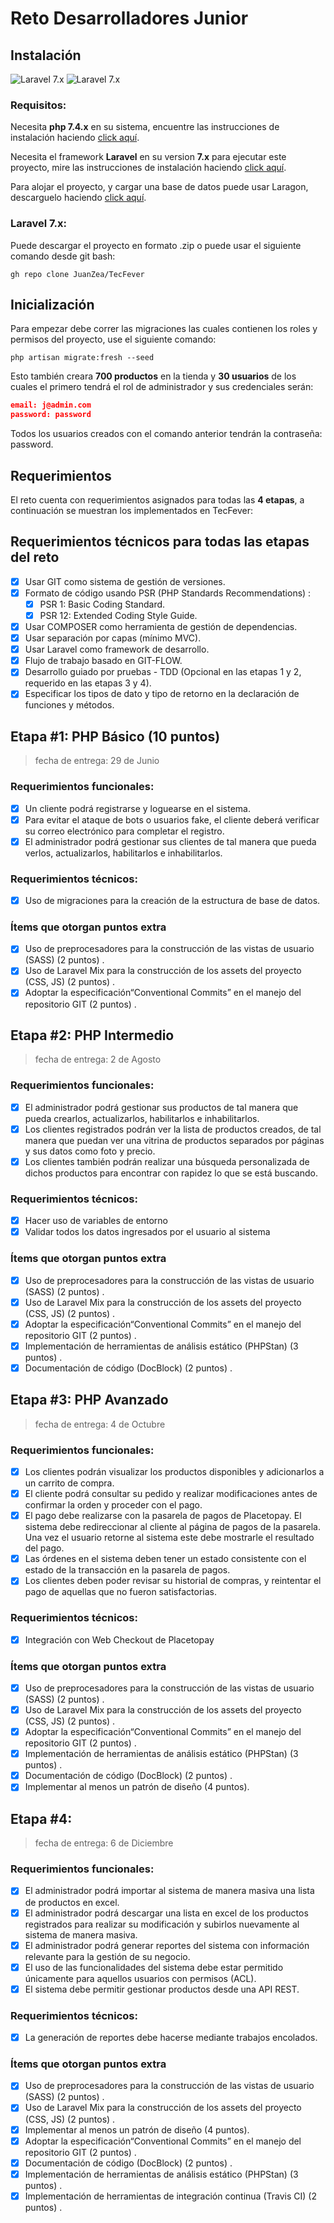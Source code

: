 
# Reto Desarrolladores Junior
## Instalación
![Laravel 7.x](https://img.shields.io/badge/Laravel-7.x-f4645f.svg) ![Laravel 7.x](https://img.shields.io/badge/Php-7.4.x-8892BF.svg)
### Requisitos:

Necesita **php 7.4.x** en su sistema, encuentre las instrucciones de instalación haciendo [click aquí](https://www.php.net/downloads).

Necesita el framework **Laravel** en su version **7.x** para ejecutar este proyecto, mire las instrucciones de instalación haciendo [click aquí](https://laravel.com/docs).

Para alojar el proyecto, y cargar una base de datos puede usar Laragon, descarguelo haciendo [click aquí](https://laragon.org/download/).


### Laravel 7.x:
 Puede descargar el proyecto en formato .zip o puede usar el siguiente comando desde git bash:
```shell
gh repo clone JuanZea/TecFever
```

## Inicialización
Para empezar debe correr las migraciones las cuales contienen los roles y permisos del proyecto, use el siguiente comando:
```shell
php artisan migrate:fresh --seed
```
Esto también creara **700 productos** en la tienda y **30 usuarios** de los cuales el primero tendrá el rol de administrador y sus credenciales serán:
```json
email: j@admin.com
password: password
```
Todos los usuarios creados con el comando anterior tendrán la contraseña: password.
## Requerimientos
El reto cuenta con requerimientos asignados para todas las **4 etapas**, a continuación se muestran los implementados en TecFever:
## Requerimientos técnicos para todas las etapas del reto
- [x] Usar GIT como sistema de gestión de versiones.
- [x] Formato de código usando PSR (PHP Standards Recommendations) :
  - [x] PSR 1: Basic Coding Standard.
  - [x] PSR 12: Extended Coding Style Guide.
- [x] Usar COMPOSER como herramienta de gestión de dependencias.
- [x] Usar separación por capas (mínimo MVC).
- [x] Usar Laravel como framework de desarrollo.
- [x] Flujo de trabajo basado en GIT-FLOW.
- [x] Desarrollo guiado por pruebas - TDD (Opcional en las etapas 1 y 2, requerido en las etapas 3 y 4).
- [x] Especificar los tipos de dato y tipo de retorno en la declaración de funciones y métodos.

## Etapa #1: PHP Básico (10 puntos)
>fecha de entrega: 29 de Junio
### Requerimientos funcionales:
- [x] Un cliente podrá registrarse y loguearse en el sistema.
- [x] Para evitar el ataque de bots o usuarios fake, el cliente deberá verificar su correo electrónico para completar el registro.
- [x] El administrador podrá gestionar sus clientes de tal manera que pueda verlos, actualizarlos, habilitarlos e inhabilitarlos.
### Requerimientos técnicos:
- [x] Uso de migraciones para la creación de la estructura de base de datos.
### Ítems que otorgan puntos extra
- [x] Uso de preprocesadores para la construcción de las vistas de usuario (SASS) ​(2 puntos) .
- [x] Uso de Laravel Mix para la construcción de los assets del proyecto (CSS, JS) ​(2 puntos) .
- [x] Adoptar la especificación ​“Conventional Commits”​ en el manejo del repositorio GIT (2 puntos) .

## Etapa #2: PHP Intermedio
>fecha de entrega: 2 de Agosto
### Requerimientos funcionales:
- [x] El administrador podrá gestionar sus productos de tal manera que pueda crearlos, actualizarlos, habilitarlos e inhabilitarlos.
- [x] Los clientes registrados podrán ver la lista de productos creados, de tal manera que puedan ver una vitrina de productos separados por páginas y sus datos como foto y precio.
- [x] Los clientes también podrán realizar una búsqueda personalizada de dichos productos para encontrar con rapidez lo que se está buscando.
### Requerimientos técnicos:
- [x] Hacer uso de variables de entorno
- [x] Validar todos los datos ingresados por el usuario al sistema
### Ítems que otorgan puntos extra
- [x] Uso de preprocesadores para la construcción de las vistas de usuario (SASS) ​(2 puntos) .
- [x] Uso de Laravel Mix para la construcción de los assets del proyecto (CSS, JS) ​(2 puntos) .
- [x] Adoptar la especificación ​“Conventional Commits”​ en el manejo del repositorio GIT (2 puntos) .
- [x] Implementación de herramientas de análisis estático (PHPStan) ​(3 puntos) .
- [x] Documentación de código (DocBlock) ​(2 puntos) .

## Etapa #3: PHP Avanzado
>fecha de entrega: 4 de Octubre
### Requerimientos funcionales:
- [x] Los clientes podrán visualizar los productos disponibles y adicionarlos a un carrito de compra.
- [x] El cliente podrá consultar su pedido y realizar modificaciones antes de confirmar la orden y proceder con el pago.
- [x] El pago debe realizarse con la pasarela de pagos de Placetopay. El sistema debe redireccionar al cliente al página de pagos de la pasarela. Una vez el usuario retorne al sistema este debe mostrarle el resultado del pago.
- [x] Las órdenes en el sistema deben tener un estado consistente con el estado de la transacción en la pasarela de pagos.
- [x] Los clientes deben poder revisar su historial de compras, y reintentar el pago de aquellas que no fueron satisfactorias.
### Requerimientos técnicos:
- [x] Integración con Web Checkout de Placetopay
### Ítems que otorgan puntos extra
- [x] Uso de preprocesadores para la construcción de las vistas de usuario (SASS) ​(2 puntos) .
- [x] Uso de Laravel Mix para la construcción de los assets del proyecto (CSS, JS) ​(2 puntos) .
- [x] Adoptar la especificación ​“Conventional Commits”​ en el manejo del repositorio GIT (2 puntos) .
- [x] Implementación de herramientas de análisis estático (PHPStan) ​(3 puntos) .
- [x] Documentación de código (DocBlock) ​(2 puntos) .
- [x] Implementar al menos un patrón de diseño ​(4 puntos).

## Etapa #4:
>fecha de entrega: 6 de Diciembre
### Requerimientos funcionales:
- [x] El administrador podrá importar al sistema de manera masiva una lista de productos en excel.
- [x] El administrador podrá descargar una lista en excel de los productos registrados para realizar su modificación y subirlos nuevamente al sistema de manera masiva.
- [x] El administrador podrá generar reportes del sistema con información relevante para la gestión de su negocio.
- [x] El uso de las funcionalidades del sistema debe estar permitido únicamente para aquellos usuarios con permisos (ACL).
- [x] El sistema debe permitir gestionar productos desde una API REST.
### Requerimientos técnicos:
- [x] La generación de reportes debe hacerse mediante trabajos encolados.
### Ítems que otorgan puntos extra
- [x] Uso de preprocesadores para la construcción de las vistas de usuario (SASS) ​(2 puntos) .
- [x] Uso de Laravel Mix para la construcción de los assets del proyecto (CSS, JS) ​(2 puntos) .
- [x] Implementar al menos un patrón de diseño ​(4 puntos).
- [x] Adoptar la especificación ​“Conventional Commits”​ en el manejo del repositorio GIT (2 puntos) .
- [x] Documentación de código (DocBlock) ​(2 puntos) .
- [x] Implementación de herramientas de análisis estático (PHPStan) ​(3 puntos) .
- [x] Implementación de herramientas de integración continua (Travis CI)​ (2 puntos) .

